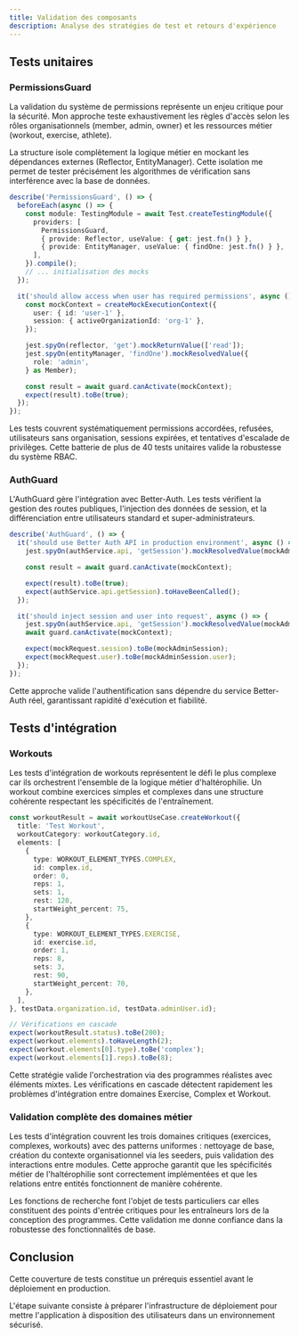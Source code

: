 ```yaml
---
title: Validation des composants
description: Analyse des stratégies de test et retours d'expérience
---
```


## Tests unitaires

### PermissionsGuard

La validation du système de permissions représente un enjeu critique pour la sécurité. Mon approche teste exhaustivement les règles d'accès selon les rôles organisationnels (member, admin, owner) et les ressources métier (workout, exercise, athlete).

La structure isole complètement la logique métier en mockant les dépendances externes (Reflector, EntityManager). Cette isolation me permet de tester précisément les algorithmes de vérification sans interférence avec la base de données.

```typescript
describe('PermissionsGuard', () => {
  beforeEach(async () => {
    const module: TestingModule = await Test.createTestingModule({
      providers: [
        PermissionsGuard,
        { provide: Reflector, useValue: { get: jest.fn() } },
        { provide: EntityManager, useValue: { findOne: jest.fn() } },
      ],
    }).compile();
    // ... initialisation des mocks
  });

  it('should allow access when user has required permissions', async () => {
    const mockContext = createMockExecutionContext({
      user: { id: 'user-1' },
      session: { activeOrganizationId: 'org-1' },
    });

    jest.spyOn(reflector, 'get').mockReturnValue(['read']);
    jest.spyOn(entityManager, 'findOne').mockResolvedValue({
      role: 'admin',
    } as Member);

    const result = await guard.canActivate(mockContext);
    expect(result).toBe(true);
  });
});
```

Les tests couvrent systématiquement permissions accordées, refusées, utilisateurs sans organisation, sessions expirées, et tentatives d'escalade de privilèges. Cette batterie de plus de 40 tests unitaires valide la robustesse du système RBAC.

### AuthGuard

L'AuthGuard gère l'intégration avec Better-Auth. Les tests vérifient la gestion des routes publiques, l'injection des données de session, et la différenciation entre utilisateurs standard et super-administrateurs.

```typescript
describe('AuthGuard', () => {
  it('should use Better Auth API in production environment', async () => {
    jest.spyOn(authService.api, 'getSession').mockResolvedValue(mockAdminSession);

    const result = await guard.canActivate(mockContext);

    expect(result).toBe(true);
    expect(authService.api.getSession).toHaveBeenCalled();
  });

  it('should inject session and user into request', async () => {
    jest.spyOn(authService.api, 'getSession').mockResolvedValue(mockAdminSession);
    await guard.canActivate(mockContext);

    expect(mockRequest.session).toBe(mockAdminSession);
    expect(mockRequest.user).toBe(mockAdminSession.user);
  });
});
```

Cette approche valide l'authentification sans dépendre du service Better-Auth réel, garantissant rapidité d'exécution et fiabilité.

## Tests d'intégration

### Workouts

Les tests d'intégration de workouts représentent le défi le plus complexe car ils orchestrent l'ensemble de la logique métier d'haltérophilie. Un workout combine exercices simples et complexes dans une structure cohérente respectant les spécificités de l'entraînement.

```typescript
const workoutResult = await workoutUseCase.createWorkout({
  title: 'Test Workout',
  workoutCategory: workoutCategory.id,
  elements: [
    {
      type: WORKOUT_ELEMENT_TYPES.COMPLEX,
      id: complex.id,
      order: 0,
      reps: 1,
      sets: 1,
      rest: 120,
      startWeight_percent: 75,
    },
    {
      type: WORKOUT_ELEMENT_TYPES.EXERCISE,
      id: exercise.id,
      order: 1,
      reps: 8,
      sets: 3,
      rest: 90,
      startWeight_percent: 70,
    },
  ],
}, testData.organization.id, testData.adminUser.id);

// Vérifications en cascade
expect(workoutResult.status).toBe(200);
expect(workout.elements).toHaveLength(2);
expect(workout.elements[0].type).toBe('complex');
expect(workout.elements[1].reps).toBe(8);
```

Cette stratégie valide l'orchestration via des programmes réalistes avec éléments mixtes. Les vérifications en cascade détectent rapidement les problèmes d'intégration entre domaines Exercise, Complex et Workout.

### Validation complète des domaines métier

Les tests d'intégration couvrent les trois domaines critiques (exercices, complexes, workouts) avec des patterns uniformes : nettoyage de base, création du contexte organisationnel via les seeders, puis validation des interactions entre modules. Cette approche garantit que les spécificités métier de l'haltérophilie sont correctement implémentées et que les relations entre entités fonctionnent de manière cohérente.

Les fonctions de recherche font l'objet de tests particuliers car elles constituent des points d'entrée critiques pour les entraîneurs lors de la conception des programmes. Cette validation me donne confiance dans la robustesse des fonctionnalités de base.

## Conclusion

Cette couverture de tests constitue un prérequis essentiel avant le déploiement en production.

L'étape suivante consiste à préparer l'infrastructure de déploiement pour mettre l'application à disposition des utilisateurs dans un environnement sécurisé.